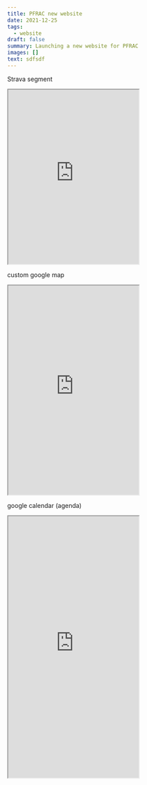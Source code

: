 ```yaml
---
title: PFRAC new website
date: 2021-12-25
tags:
  - website
draft: false
summary: Launching a new website for PFRAC
images: []
text: sdfsdf
---
```


Strava segment

<iframe src="https://www.strava.com/segments/30806210/embed" width="300" height="400"></iframe>

custom google map

<iframe loading="lazy" src="https://maps.google.com/maps/ms?ie=UTF8&amp;hl=en&amp;msa=0&amp;msid=205643359805660200036.0004a1acb4d170cfe993a&amp;source=embed&amp;t=m&amp;ll=53.531125,-1.636963&amp;spn=0.048976,0.109863&amp;z=12&amp;output=embed" width="300" height="480"></iframe>

google calendar (agenda)

<iframe src="https://calendar.google.com/calendar/embed?height=600&wkst=1&bgcolor=%23ffffff&ctz=Europe%2FLondon&showTitle=0&showDate=0&showPrint=0&showTz=0&mode=AGENDA&hl=en_GB&src=aGVsbG9AY2hyaXNob2Rnc29ud2ViLmNvLnVr&src=Y2hyaXNob2Rnc29ud2ViLmNvLnVrX2w1OTF0cTluNWU2dnY0cGdvZGNiMDZjOG1zQGdyb3VwLmNhbGVuZGFyLmdvb2dsZS5jb20&src=YWRkcmVzc2Jvb2sjY29udGFjdHNAZ3JvdXAudi5jYWxlbmRhci5nb29nbGUuY29t&src=Y2hyaXNob2Rnc29ud2ViLmNvLnVrX3E0YWRodTBrZG11azFlODhjaHBjcmxxNHQ4QGdyb3VwLmNhbGVuZGFyLmdvb2dsZS5jb20&src=Y2hyaXNob2Rnc29ud2ViLmNvLnVrX2VxYzh0Mzk0bWo3c2ltZDA3bXJzcHVmNmJjQGdyb3VwLmNhbGVuZGFyLmdvb2dsZS5jb20&src=Y2hyaXNob2Rnc29ud2ViLmNvLnVrX2kyaWJ2anRqNmRzampzOTg1OTg1YmU5djRzQGdyb3VwLmNhbGVuZGFyLmdvb2dsZS5jb20&src=Y2hyaXNob2Rnc29ud2ViLmNvLnVrX2Y0Z2w0MWZvcmNscDIzNzJkYzdsMXBrMzFvQGdyb3VwLmNhbGVuZGFyLmdvb2dsZS5jb20&src=Y2hyaXNob2Rnc29ud2ViLmNvLnVrX3ZuaGVidnUzN3U1ZWFmMWlyOHMxNzltNzBvQGdyb3VwLmNhbGVuZGFyLmdvb2dsZS5jb20&src=dHJhY3lqaG9kZ3NvbkBnbWFpbC5jb20&color=%23D50000&color=%233F51B5&color=%2333B679&color=%23F6BF26&color=%238E24AA&color=%237CB342&color=%23B39DDB&color=%23616161&color=%23E67C73" width="300" height="600"></iframe>
